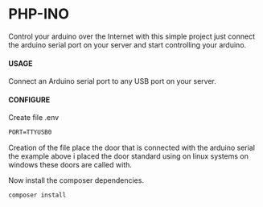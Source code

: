 # PHP-INO

Control your arduino over the Internet with this simple project just connect the arduino serial port on your server and start controlling your arduino.


#### USAGE

Connect an Arduino serial port to any USB port on your server.


#### CONFIGURE 

Create file .env

```markdown
PORT=TTYUSB0
```

Creation of the file place the door that is connected with the arduino serial the example above i placed the door standard using on linux systems on windows these doors are called with.

Now install the composer dependencies.

~~~bash
composer install
~~~

